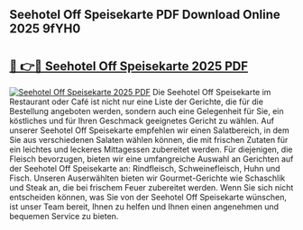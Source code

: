## Seehotel Off Speisekarte PDF Download Online 2025 9fYH0

# <h2><a href="http://gc6a34y.nevu.top/?p=Seehotel+Off+Speisekarte">🔗 👉🔴 Seehotel Off Speisekarte 2025 PDF</a></h2>

[![Seehotel Off Speisekarte 2025 PDF](https://i.imgur.com/dBaPXMq.png)](http://gc6a34y.nevu.top/?p=Seehotel+Off+Speisekarte)
Die Seehotel Off Speisekarte im Restaurant oder Café ist nicht nur eine Liste der Gerichte, die für die Bestellung angeboten werden, sondern auch eine Gelegenheit für Sie, ein köstliches und für Ihren Geschmack geeignetes Gericht zu wählen. Auf unserer Seehotel Off Speisekarte empfehlen wir einen Salatbereich, in dem Sie aus verschiedenen Salaten wählen können, die mit frischen Zutaten für ein leichtes und leckeres Mittagessen zubereitet werden. Für diejenigen, die Fleisch bevorzugen, bieten wir eine umfangreiche Auswahl an Gerichten auf der Seehotel Off Speisekarte an: Rindfleisch, Schweinefleisch, Huhn und Fisch. Unseren Auserwählten bieten wir Gourmet-Gerichte wie Schaschlik und Steak an, die bei frischem Feuer zubereitet werden. Wenn Sie sich nicht entscheiden können, was Sie von der Seehotel Off Speisekarte wünschen, ist unser Team bereit, Ihnen zu helfen und Ihnen einen angenehmen und bequemen Service zu bieten.
